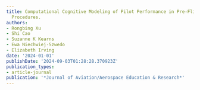 ```yaml
---
title: Computational Cognitive Modeling of Pilot Performance in Pre-Flight and Take-Off
  Procedures.
authors:
- Rongbing Xu
- Shi Cao
- Suzanne K Kearns
- Ewa Niechwiej-Szwedo
- Elizabeth Irving
date: '2024-01-01'
publishDate: '2024-09-03T01:28:28.370923Z'
publication_types:
- article-journal
publication: '*Journal of Aviation/Aerospace Education & Research*'
---
```

